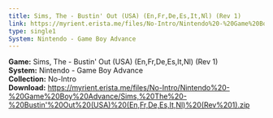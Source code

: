 ```yaml
---
title: Sims, The - Bustin' Out (USA) (En,Fr,De,Es,It,Nl) (Rev 1)
link: https://myrient.erista.me/files/No-Intro/Nintendo%20-%20Game%20Boy%20Advance/Sims,%20The%20-%20Bustin'%20Out%20(USA)%20(En,Fr,De,Es,It,Nl)%20(Rev%201).zip
type: single1
System: Nintendo - Game Boy Advance
---
```

<b>Game:</b> Sims, The - Bustin' Out (USA) (En,Fr,De,Es,It,Nl) (Rev 1)<br>
<b>System:</b> Nintendo - Game Boy Advance<br>
<b>Collection:</b> No-Intro<br>
<b>Download:</b> https://myrient.erista.me/files/No-Intro/Nintendo%20-%20Game%20Boy%20Advance/Sims,%20The%20-%20Bustin'%20Out%20(USA)%20(En,Fr,De,Es,It,Nl)%20(Rev%201).zip